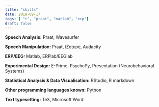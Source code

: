 ```yaml
---
title: "skills"
date: 2018-09-17
tags: [ "r", "praat", "matlab", "erp"]
draft: false
---
```


__Speech Analysis:__		Praat, Wavesurfer 

__Speech Manipulation:__		Praat, iZotope, Audacity

__ERP/EEG:__		Matlab, ERPlab/EEGlab

__Experimental Design:__	E-Prime, PsychoPy, Presentation (Neurobehavioral Systems)

__Statistical Analysis & Data Visualisation:__	RStudio, R markdown

__Other programming languages known:__	Python

__Text typesetting:__	TeX, Microsoft Word

